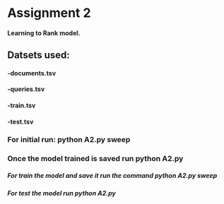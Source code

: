 

# Assignment 2 

#### Learning to Rank model.

## Datsets used:
#### -documents.tsv
#### -queries.tsv
#### -train.tsv
#### -test.tsv

### For initial run: python A2.py sweep 
### Once the model trained is saved run python A2.py


##### For train the model and save it run the command python A2.py sweep
##### For test the model run python A2.py 
